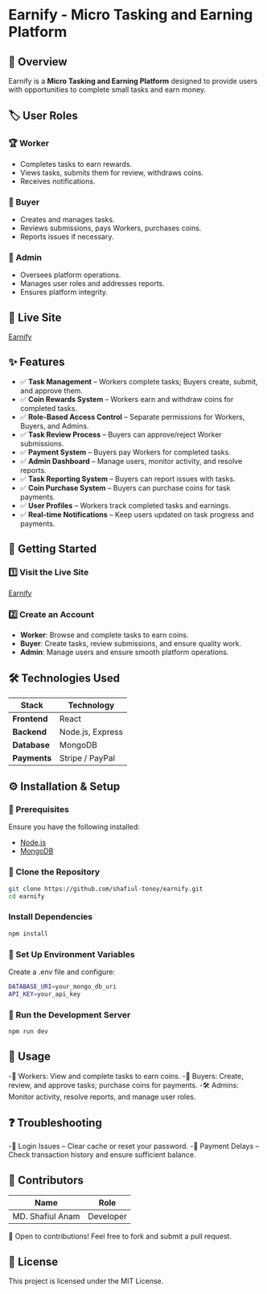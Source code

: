 # Earnify - Micro Tasking and Earning Platform
<!-- Replace with actual banner if available -->

## 🚀 Overview
Earnify is a **Micro Tasking and Earning Platform** designed to provide users with opportunities to complete small tasks and earn money.

## 🏷️ User Roles  
### 🏆 Worker  
- Completes tasks to earn rewards.  
- Views tasks, submits them for review, withdraws coins.  
- Receives notifications.  

### 💼 Buyer  
- Creates and manages tasks.  
- Reviews submissions, pays Workers, purchases coins.  
- Reports issues if necessary.  

### 🔧 Admin  
- Oversees platform operations.  
- Manages user roles and addresses reports.  
- Ensures platform integrity.  

## 🔗 Live Site  
[Earnify](https://shafiul-a12.web.app/)  

## ✨ Features  
- ✅ **Task Management** – Workers complete tasks; Buyers create, submit, and approve them.  
- ✅ **Coin Rewards System** – Workers earn and withdraw coins for completed tasks.  
- ✅ **Role-Based Access Control** – Separate permissions for Workers, Buyers, and Admins.  
- ✅ **Task Review Process** – Buyers can approve/reject Worker submissions.  
- ✅ **Payment System** – Buyers pay Workers for completed tasks.  
- ✅ **Admin Dashboard** – Manage users, monitor activity, and resolve reports.  
- ✅ **Task Reporting System** – Buyers can report issues with tasks.  
- ✅ **Coin Purchase System** – Buyers can purchase coins for task payments.  
- ✅ **User Profiles** – Workers track completed tasks and earnings.  
- ✅ **Real-time Notifications** – Keep users updated on task progress and payments.  

## 📌 Getting Started  
### 1️⃣ Visit the Live Site  
[Earnify](https://shafiul-a12.web.app/)  

### 2️⃣ Create an Account  
- **Worker**: Browse and complete tasks to earn coins.  
- **Buyer**: Create tasks, review submissions, and ensure quality work.  
- **Admin**: Manage users and ensure smooth platform operations.  

## 🛠 Technologies Used  

| Stack      | Technology      |
|------------|---------------|
| **Frontend** | React |
| **Backend**  | Node.js, Express |
| **Database** | MongoDB |
| **Payments** | Stripe / PayPal |

## ⚙️ Installation & Setup  

### 📌 Prerequisites  
Ensure you have the following installed:  
- [Node.js](https://nodejs.org/)  
- [MongoDB](https://www.mongodb.com/)  

### 🔹 Clone the Repository  
```sh
git clone https://github.com/shafiul-tonoy/earnify.git
cd earnify
```

### Install Dependencies
```sh
npm install
```

### 🔹 Set Up Environment Variables
Create a .env file and configure:

```sh
DATABASE_URI=your_mongo_db_uri
API_KEY=your_api_key
```

### 🔹 Run the Development Server
```sh
npm run dev
```

## 📌 Usage
-👤 Workers: View and complete tasks to earn coins.
-💼 Buyers: Create, review, and approve tasks; purchase coins for payments.
-🛠 Admins: Monitor activity, resolve reports, and manage user roles.

## ❓ Troubleshooting
-🔹 Login Issues – Clear cache or reset your password.
-🔹 Payment Delays – Check transaction history and ensure sufficient balance.


## 👥 Contributors

| Name             | Role      |
|------------------|-----------|
| MD. Shafiul Anam | Developer |


 🚀 Open to contributions! Feel free to fork and submit a pull request.

## 📜 License
This project is licensed under the MIT License.